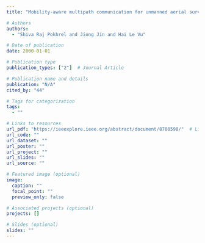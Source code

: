 ```yaml
---
title: "Mobility-aware multipath communication for unmanned aerial surveillance systems"

# Authors
authors:
  - "Shiva Raj Pokhrel and Jiong Jin and Hai Le Vu"

# Date of publication
date: 2000-01-01

# Publication type
publication_types: ["2"]  # Journal Article

# Publication name and details
publication: "N/A"
cited_by: "44"

# Tags for categorization
tags:
  - ""

# Links to resources
url_pdf: "https://ieeexplore.ieee.org/abstract/document/8700598/"  # Link to the resource
url_code: ""
url_dataset: ""
url_poster: ""
url_project: ""
url_slides: ""
url_source: ""

# Featured image (optional)
image:
  caption: ""
  focal_point: ""
  preview_only: false

# Associated projects (optional)
projects: []

# Slides (optional)
slides: ""
---
```

